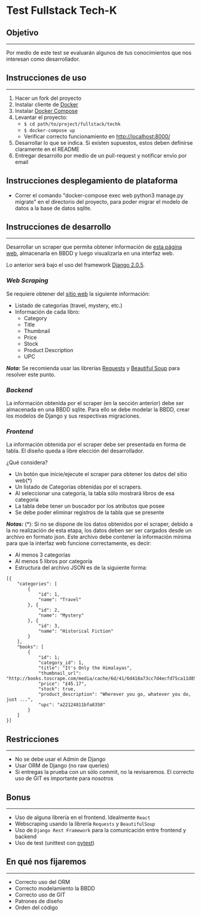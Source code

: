 # Test Fullstack Tech-K

## Objetivo
---
Por medio de este test se evaluarán algunos de tus conocimientos que nos interesan como desarrollador.

## Instrucciones de uso
---
1. Hacer un fork del proyecto
2. Instalar cliente de [Docker](https://www.docker.com/)
3. Instalar [Docker Compose](https://docs.docker.com/compose/)
4. Levantar el proyecto:
    * `$ cd path/to/project/fullstack/techk`
    * `$ docker-compose up`
    * Verificar correcto funcionamiento en [http://localhost:8000/](http://localhost:8000/)
5. Desarrollar lo que se indica. Si existen supuestos, estos deben definirse claramente en el README
6. Entregar desarrollo por medio de un pull-request y notificar envío por email

## Instrucciones desplegamiento de plataforma

* Correr el comando "docker-compose exec web python3 manage.py migrate" en el directorio del proyecto, para poder migrar el modelo de datos a la base de datos sqlite.


## Instrucciones de desarrollo
---
Desarrollar un scraper que permita obtener información de [esta página web](http://books.toscrape.com/index.html), almacenarla en BBDD y luego visualizarla en una interfaz web. 

Lo anterior será bajo el uso del framework [Django 2.0.5](https://www.djangoproject.com/).

### *Web Scraping*

Se requiere obtener del [sitio web](http://books.toscrape.com/index.html) la siguiente información:

* Listado de categorías (travel, mystery, etc.)
* Información de cada libro:
  * Category
  * Title
  * Thumbnail
  * Price
  * Stock
  * Product Description
  * UPC

***Nota:*** Se recomienda usar las librerías [Requests](http://docs.python-requests.org/en/master/) y [Beautiful Soup](https://www.crummy.com/software/BeautifulSoup/bs4/doc/) para resolver este punto.

### *Backend*

La información obtenida por el scraper (en la sección anterior) debe ser almacenada en una BBDD sqlite. Para ello se debe modelar la BBDD, crear los modelos de Django y sus respectivas migraciones.

### *Frontend*

La información obtenida por el scraper debe ser presentada en forma de tabla. El diseño queda a libre elección del desarrollador.

¿Qué considera?
* Un botón que inicie/ejecute el scraper para obtener los datos del sitio web(*)
* Un listado de Categorías obtenidas por el scrapers.
* Al seleccionar una categoría, la tabla sólo mostrará libros de esa categoría
* La tabla debe tener un buscador por los atributos que posee
* Se debe poder eliminar registros de la tabla que se presente

***Notas:***
(*): Si no se dispone de los datos obtenidos por el scraper, debido a la no realización de esta etapa, los datos deben ser ser cargados desde un archivo en formato json. Este archivo debe contener la información mínima para que la interfaz web funcione correctamente, es decir:
* Al menos 3 categorías
* Al menos 5 libros por categoría
* Estructura del archivo JSON es de la siguiente forma:
```
[{
    "categories": [
        {
            "id": 1,
            "name": "Travel"
        }, {
            "id": 2,
            "name": "Mystery"
        }, {
            "id": 3,
            "name": "Historical Fiction"
        }
    ],
    "books": [
        {
            "id": 1;
            "category_id": 1,
            "title": "It's Only the Himalayas",
            "thumbnail_url": "http://books.toscrape.com/media/cache/6d/41/6d418a73cc7d4ecfd75ca11d854041db.jpg",
            "price": "£45.17",
            "stock": true,
            "product_description": "Wherever you go, whatever you do, just ...",
            "upc": "a22124811bfa8350"
        }
    ]
}]
```

## Restricciones
---
* No se debe usar el Admin de Django
* Usar ORM de Django (no raw queries)
* Si entregas la prueba con un sólo commit, no la revisaremos. El correcto uso de GIT es importante para nosotros


## Bonus
---
* Uso de alguna librería en el frontend. Idealmente `React`
* Webscraping usando la librería `Requests` y `BeautifulSoup`
* Uso de `Django Rest Framework` para la comunicación entre frontend y backend
* Uso de test (unittest con [pytest](https://docs.pytest.org/en/latest/))


## En qué nos fijaremos 
---
* Correcto uso del ORM
* Correcto modelamiento la BBDD
* Correcto uso de GIT
* Patrones de diseño
* Orden del código

